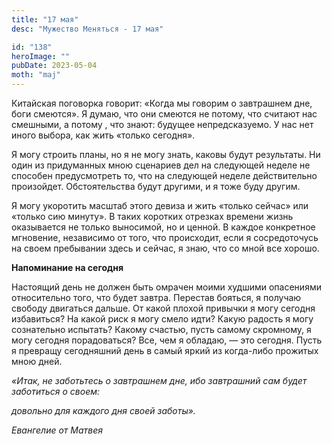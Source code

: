 ```yaml
---
title: "17 мая"
desc: "Мужество Меняться - 17 мая"

id: "138"
heroImage: ""
pubDate: 2023-05-04
moth: "maj"
---
```


Китайская поговорка говорит: «Когда мы говорим о завтрашнем дне, боги
смеются». Я думаю, что они смеются не потому, что считают нас смешными, а
потому , что знают: будущее непредсказуемо. У нас нет иного выбора, как жить
«только сегодня».

Я могу строить планы, но я не могу знать, каковы будут результаты. Ни один из
придуманных мною сценариев дел на следующей неделе не способен предусмотреть
то, что на следующей неделе действительно произойдет. Обстоятельства будут
другими, и я тоже буду другим.

Я могу укоротить масштаб этого девиза и жить «только сейчас» или «только сию
минуту». В таких коротких отрезках времени жизнь оказывается не только
выносимой, но и ценной. В каждое конкретное мгновение, независимо от того, что
происходит, если я сосредоточусь на своем пребывании здесь и сейчас, я знаю,
что со мной все хорошо.

**Напоминание на сегодня**

Настоящий день не должен быть омрачен моими худшими опасениями относительно
того, что будет завтра. Перестав бояться, я получаю свободу двигаться дальше.
От какой плохой привычки я могу сегодня избавиться? На какой риск я могу смело
идти? Какую радость я могу сознательно испытать? Какому счастью, пусть самому
скромному, я могу сегодня порадоваться? Все, чем я обладаю, — это сегодня.
Пусть я превращу сегодняшний день в самый яркий из когда-либо прожитых мною
дней.

_«Итак, не заботьтесь о завтрашнем дне, ибо завтрашний сам будет заботиться о
своем:_

_довольно для каждого дня своей заботы»._

_Евангелие от Матвея_
